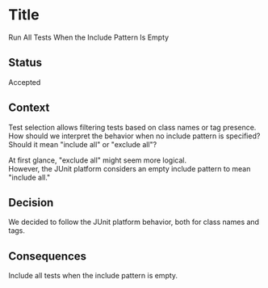 # Title
Run All Tests When the Include Pattern Is Empty

## Status
Accepted

## Context
Test selection allows filtering tests based on class names or tag presence.  
How should we interpret the behavior when no include pattern is specified?  
Should it mean "include all" or "exclude all"?

At first glance, "exclude all" might seem more logical.  
However, the JUnit platform considers an empty include pattern to mean "include all."

## Decision
We decided to follow the JUnit platform behavior, both for class names and tags.

## Consequences
Include all tests when the include pattern is empty.